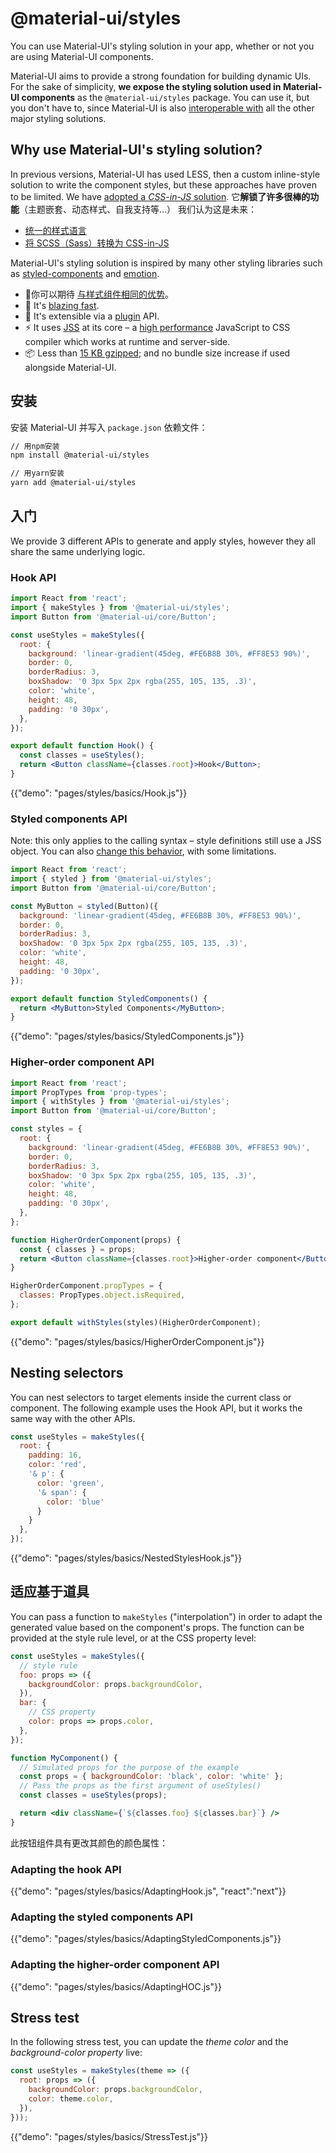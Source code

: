 # @material-ui/styles

<p class="description">You can use Material-UI's styling solution in your app, whether or not you are using Material-UI components.</p>

Material-UI aims to provide a strong foundation for building dynamic UIs. For the sake of simplicity, **we expose the styling solution used in Material-UI components** as the `@material-ui/styles` package. You can use it, but you don't have to, since Material-UI is also [interoperable with](/guides/interoperability/) all the other major styling solutions.

## Why use Material-UI's styling solution?

In previous versions, Material-UI has used LESS, then a custom inline-style solution to write the component styles, but these approaches have proven to be limited. We have [adopted a *CSS-in-JS* solution](https://github.com/oliviertassinari/a-journey-toward-better-style). 它**解锁了许多很棒的功能**（主题嵌套、动态样式、自我支持等...） 我们认为这是未来：

- [统一的样式语言](https://medium.com/seek-blog/a-unified-styling-language-d0c208de2660)
- [将 SCSS（Sass）转换为 CSS-in-JS](https://egghead.io/courses/convert-scss-sass-to-css-in-js)

Material-UI's styling solution is inspired by many other styling libraries such as [styled-components](https://www.styled-components.com/) and [emotion](https://emotion.sh/).

- 💅你可以期待 [与样式组件相同的优势](https://www.styled-components.com/docs/basics#motivation)。
- 🚀 It's [blazing fast](https://github.com/mui-org/material-ui/blob/next/packages/material-ui-benchmark/README.md#material-uistyles).
- 🧩 It's extensible via a [plugin](https://github.com/cssinjs/jss/blob/next/docs/plugins.md) API.
- ⚡️ It uses [JSS](https://github.com/cssinjs/jss) at its core – a [high performance](https://github.com/cssinjs/jss/blob/next/docs/performance.md) JavaScript to CSS compiler which works at runtime and server-side.
- 📦 Less than [15 KB gzipped](https://bundlephobia.com/result?p=@material-ui/styles); and no bundle size increase if used alongside Material-UI.

## 安装

安装 Material-UI 并写入 `package.json` 依赖文件：

```sh
// 用npm安装
npm install @material-ui/styles

// 用yarn安装
yarn add @material-ui/styles
```

## 入门

We provide 3 different APIs to generate and apply styles, however they all share the same underlying logic.

### Hook API

```jsx
import React from 'react';
import { makeStyles } from '@material-ui/styles';
import Button from '@material-ui/core/Button';

const useStyles = makeStyles({
  root: {
    background: 'linear-gradient(45deg, #FE6B8B 30%, #FF8E53 90%)',
    border: 0,
    borderRadius: 3,
    boxShadow: '0 3px 5px 2px rgba(255, 105, 135, .3)',
    color: 'white',
    height: 48,
    padding: '0 30px',
  },
});

export default function Hook() {
  const classes = useStyles();
  return <Button className={classes.root}>Hook</Button>;
}
```

{{"demo": "pages/styles/basics/Hook.js"}}

### Styled components API

Note: this only applies to the calling syntax – style definitions still use a JSS object. You can also [change this behavior](/styles/advanced/#string-templates), with some limitations.

```jsx
import React from 'react';
import { styled } from '@material-ui/styles';
import Button from '@material-ui/core/Button';

const MyButton = styled(Button)({
  background: 'linear-gradient(45deg, #FE6B8B 30%, #FF8E53 90%)',
  border: 0,
  borderRadius: 3,
  boxShadow: '0 3px 5px 2px rgba(255, 105, 135, .3)',
  color: 'white',
  height: 48,
  padding: '0 30px',
});

export default function StyledComponents() {
  return <MyButton>Styled Components</MyButton>;
}
```

{{"demo": "pages/styles/basics/StyledComponents.js"}}

### Higher-order component API

```jsx
import React from 'react';
import PropTypes from 'prop-types';
import { withStyles } from '@material-ui/styles';
import Button from '@material-ui/core/Button';

const styles = {
  root: {
    background: 'linear-gradient(45deg, #FE6B8B 30%, #FF8E53 90%)',
    border: 0,
    borderRadius: 3,
    boxShadow: '0 3px 5px 2px rgba(255, 105, 135, .3)',
    color: 'white',
    height: 48,
    padding: '0 30px',
  },
};

function HigherOrderComponent(props) {
  const { classes } = props;
  return <Button className={classes.root}>Higher-order component</Button>;
}

HigherOrderComponent.propTypes = {
  classes: PropTypes.object.isRequired,
};

export default withStyles(styles)(HigherOrderComponent);
```

{{"demo": "pages/styles/basics/HigherOrderComponent.js"}}

## Nesting selectors

You can nest selectors to target elements inside the current class or component. The following example uses the Hook API, but it works the same way with the other APIs.

```js
const useStyles = makeStyles({
  root: {
    padding: 16,
    color: 'red',
    '& p': {
      color: 'green',
      '& span': {
        color: 'blue'
      }
    }
  },
});
```

{{"demo": "pages/styles/basics/NestedStylesHook.js"}}

## 适应基于道具

You can pass a function to `makeStyles` ("interpolation") in order to adapt the generated value based on the component's props. The function can be provided at the style rule level, or at the CSS property level:

```jsx
const useStyles = makeStyles({
  // style rule
  foo: props => ({
    backgroundColor: props.backgroundColor,
  }),
  bar: {
    // CSS property
    color: props => props.color,
  },
});

function MyComponent() {
  // Simulated props for the purpose of the example
  const props = { backgroundColor: 'black', color: 'white' };
  // Pass the props as the first argument of useStyles()
  const classes = useStyles(props);

  return <div className={`${classes.foo} ${classes.bar}`} />
}
```

此按钮组件具有更改其颜色的颜色属性：

### Adapting the hook API

{{"demo": "pages/styles/basics/AdaptingHook.js", "react":"next"}}

### Adapting the styled components API

{{"demo": "pages/styles/basics/AdaptingStyledComponents.js"}}

### Adapting the higher-order component API

{{"demo": "pages/styles/basics/AdaptingHOC.js"}}

## Stress test

In the following stress test, you can update the *theme color* and the *background-color property* live:

```js
const useStyles = makeStyles(theme => ({
  root: props => ({
    backgroundColor: props.backgroundColor,
    color: theme.color,
  }),
}));
```

{{"demo": "pages/styles/basics/StressTest.js"}}